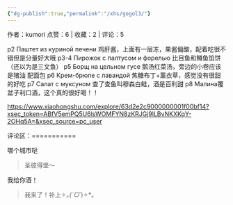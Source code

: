 ```yaml
---
{"dg-publish":true,"permalink":"/xhs/gogol3/"}
---
```


作者：kumori
点赞：6   |   收藏：2   |   评论：5

p2 Паштет из куриной печени 鸡肝酱，上面有一层冻，果酱偏酸，配着吃很不错但是分量好大哦
p3-4 Пирожок с палтусом и форелью 比目鱼和鳟鱼馅饼（还以为是三文鱼）
p5 Борщ на цельном гусе 鹅汤红菜汤，旁边的小卷应该是猪油 配面包
p6 Крем-брюле с лавандой 焦糖布丁+薰衣草，感觉没有很甜的好吃
p7 Салат с муксуном 查了查鱼叫穆森白鲑，酒是百利甜
p8 Малина覆盆子利口酒，这个真的很好喝！！

https://www.xiaohongshu.com/explore/63d2e2c9000000001f00bf14?xsec_token=ABfV5emPQ5U6lsWOMFYN8zKRJGj9lLBvNKXKqY-2OHq5A=&xsec_source=pc_user

评论区：===========

哪个城市哒

> 圣彼得堡～

我给你酒！

> 我来了！补上✧*｡(ˊᗜˋ*)✧*｡